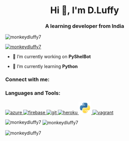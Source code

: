 <h1 align="center">Hi 👋, I'm D.Luffy</h1>
<h3 align="center">A learning developer from India</h3>

<p align="left"> <img src="https://komarev.com/ghpvc/?username=monkeydluffy7&label=Profile%20views&color=0e75b6&style=flat" alt="monkeydluffy7" /> </p>

<p align="left"> <a href="https://github.com/ryo-ma/github-profile-trophy"><img src="https://github-profile-trophy.vercel.app/?username=monkeydluffy7" alt="monkeydluffy7" /></a> </p>

- 🔭 I’m currently working on **PyShelBot**

- 🌱 I’m currently learning **Python**

<h3 align="left">Connect with me:</h3>
<p align="left">
</p>

<h3 align="left">Languages and Tools:</h3>
<p align="left"> <a href="https://azure.microsoft.com/en-in/" target="_blank" rel="noreferrer"> <img src="https://www.vectorlogo.zone/logos/microsoft_azure/microsoft_azure-icon.svg" alt="azure" width="40" height="40"/> </a> <a href="https://firebase.google.com/" target="_blank" rel="noreferrer"> <img src="https://www.vectorlogo.zone/logos/firebase/firebase-icon.svg" alt="firebase" width="40" height="40"/> </a> <a href="https://git-scm.com/" target="_blank" rel="noreferrer"> <img src="https://www.vectorlogo.zone/logos/git-scm/git-scm-icon.svg" alt="git" width="40" height="40"/> </a> <a href="https://heroku.com" target="_blank" rel="noreferrer"> <img src="https://www.vectorlogo.zone/logos/heroku/heroku-icon.svg" alt="heroku" width="40" height="40"/> </a> <a href="https://www.python.org" target="_blank" rel="noreferrer"> <img src="https://raw.githubusercontent.com/devicons/devicon/master/icons/python/python-original.svg" alt="python" width="40" height="40"/> </a> <a href="https://www.vagrantup.com/" target="_blank" rel="noreferrer"> <img src="https://www.vectorlogo.zone/logos/vagrantup/vagrantup-icon.svg" alt="vagrant" width="40" height="40"/> </a> </p>

<p><img align="left" src="https://github-readme-stats.vercel.app/api/top-langs?username=monkeydluffy7&show_icons=true&locale=en&layout=compact" alt="monkeydluffy7" /></p>

<p>&nbsp;<img align="center" src="https://github-readme-stats.vercel.app/api?username=monkeydluffy7&show_icons=true&locale=en" alt="monkeydluffy7" /></p>

<p><img align="center" src="https://github-readme-streak-stats.herokuapp.com/?user=monkeydluffy7&" alt="monkeydluffy7" /></p>
